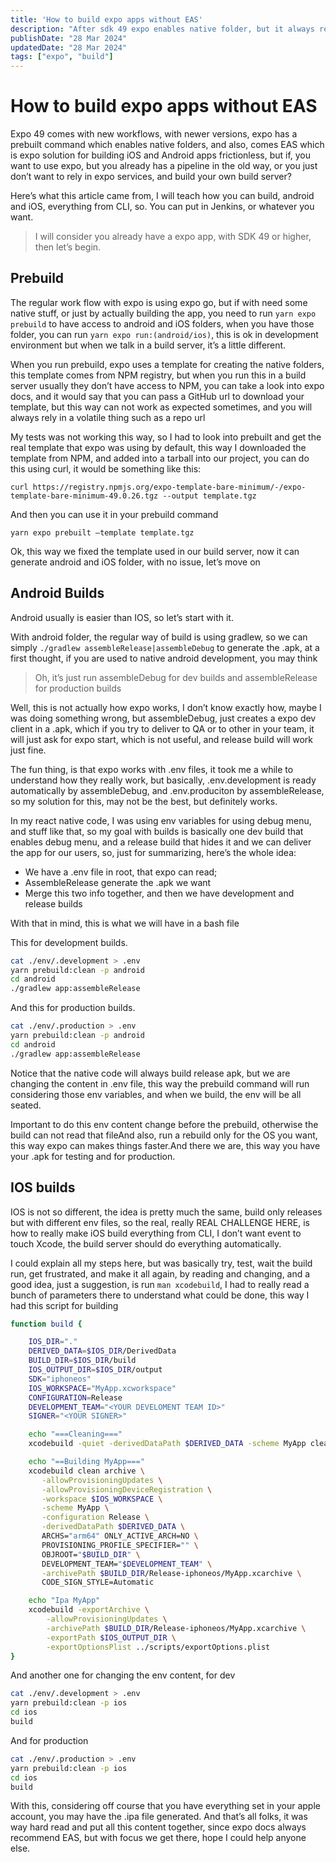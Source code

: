 ```yaml
---
title: 'How to build expo apps without EAS'
description: "After sdk 49 expo enables native folder, but it always require use of EAS to build then, here's how we can build .apk and .ipa without the need of EAS"
publishDate: "28 Mar 2024"
updatedDate: "28 Mar 2024"
tags: ["expo", "build"]
---
```


# How to build expo apps without EAS

Expo 49 comes with new workflows, with newer versions, expo has a prebuilt command which enables native folders, and also, comes EAS which is expo solution for building iOS and Android apps frictionless, but if, you want to use expo, but you already has a pipeline in the old way, or you just don’t want to rely in expo services, and build your own build server?

Here’s what this article came from, I will teach how you can build, android and iOS, everything from CLI, so. You can put in Jenkins, or whatever you want.

> I will consider you already have a expo app, with SDK 49 or higher, then let’s begin.

## Prebuild

The regular work flow with expo is using expo go, but if with need some native stuff, or just by actually building the app, you need to run `yarn expo prebuild` to have access to android and iOS folders, when you have those folder, you can run `yarn expo run:(android/ios)`, this is ok in development environment but when we talk in a build server, it’s a little different.

When you run prebuild, expo uses a template for creating the native folders, this template comes from NPM registry, but when you run this in a build server usually they don’t have access to NPM, you can take a look into expo docs, and it would say that you can pass a GitHub url to download your template, but this way can not work as expected sometimes, and you will always rely in a volatile thing such as a repo url

My tests was not working this way, so I had to look into prebuilt and get the real template that expo was using by default, this way I downloaded the template from NPM, and added into a tarball into our project, you can do this using curl, it would be something like this:

```
curl https://registry.npmjs.org/expo-template-bare-minimum/-/expo-template-bare-minimum-49.0.26.tgz --output template.tgz
```

And then you can use it in your prebuild command

```
yarn expo prebuilt —template template.tgz
```

Ok, this way we fixed the template used in our build server, now it can generate android and iOS folder, with no issue, let’s move on
## Android Builds

Android usually is easier than IOS, so let’s start with it.

With android folder, the regular way of build is using gradlew, so we can simply `./gradlew assembleRelease|assembleDebug` to generate the .apk, at a first thought, if you are used to native android development, you may think

> Oh, it’s just run assembleDebug for dev builds and assembleRelease for production builds

Well, this is not actually how expo works, I don’t know exactly how, maybe I was doing something wrong, but assembleDebug, just creates a expo dev client in a .apk, which if you try to deliver to QA or to other in your team, it will just ask for expo start, which is not useful, and release build will work just fine.

The fun thing, is that expo works with .env files, it took me a while to understand how they really work, but basically, .env.development is ready automatically by assembleDebug, and .env.produciton by assembleRelease, so my solution for this, may not be the best, but definitely works.

In my react native code, I was using env variables for using debug menu, and stuff like that, so my goal with builds is basically one dev build that enables debug menu, and a release build that hides it and we can deliver the app for our users, so, just for summarizing, here’s the whole idea:

- We have a .env file in root, that expo can read;
- AssembleRelease generate the .apk we want
- Merge this two info together, and then we have development and release builds

With that in mind, this is what we will have in a bash file

This for development builds.

```bash
cat ./env/.development > .env   
yarn prebuild:clean -p android   
cd android    
./gradlew app:assembleRelease
```

And this for production builds.

```bash
cat ./env/.production > .env   
yarn prebuild:clean -p android   
cd android    
./gradlew app:assembleRelease
```

Notice that the native code will always build release apk, but we are changing the content in .env file, this way the prebuild command will run considering those env variables, and when we build, the env will be all seated.

Important to do this env content change before the prebuild, otherwise the build can not read that fileAnd also, run a rebuild only for the OS you want, this way expo can makes things faster.And there we are, this way you have your .apk for testing and for production.

## IOS builds

IOS is not so different, the idea is pretty much the same, build only releases but with different env files, so the real, really REAL CHALLENGE HERE, is how to really make iOS build everything from CLI, I don’t want event to touch Xcode, the build server should do everything automatically.

I could explain all my steps here, but was basically try, test, wait the build run, get frustrated, and make it all again, by reading and changing, and a good idea, just a suggestion, is run `man xcodebuild`, I had to really read a bunch of parameters there to understand what could be done, this way I had this script for building

```bash
function build {

    IOS_DIR="."
    DERIVED_DATA=$IOS_DIR/DerivedData
    BUILD_DIR=$IOS_DIR/build
    IOS_OUTPUT_DIR=$IOS_DIR/output
    SDK="iphoneos"
    IOS_WORKSPACE="MyApp.xcworkspace"
    CONFIGURATION=Release
    DEVELOPMENT_TEAM="<YOUR DEVELOMENT TEAM ID>"
    SIGNER="<YOUR SIGNER>"

    echo "===Cleaning==="
    xcodebuild -quiet -derivedDataPath $DERIVED_DATA -scheme MyApp clean

    echo "==Building MyApp==="
    xcodebuild clean archive \
       -allowProvisioningUpdates \
       -allowProvisioningDeviceRegistration \
       -workspace $IOS_WORKSPACE \
       -scheme MyApp \
       -configuration Release \
       -derivedDataPath $DERIVED_DATA \
       ARCHS="arm64" ONLY_ACTIVE_ARCH=NO \
       PROVISIONING_PROFILE_SPECIFIER="" \
       OBJROOT="$BUILD_DIR" \
       DEVELOPMENT_TEAM="$DEVELOPMENT_TEAM" \
       -archivePath $BUILD_DIR/Release-iphoneos/MyApp.xcarchive \
       CODE_SIGN_STYLE=Automatic

    echo "Ipa MyApp"
    xcodebuild -exportArchive \
        -allowProvisioningUpdates \
        -archivePath $BUILD_DIR/Release-iphoneos/MyApp.xcarchive \
        -exportPath $IOS_OUTPUT_DIR \
        -exportOptionsPlist ../scripts/exportOptions.plist
}
```

And another one for changing the env content, for dev

```bash
cat ./env/.development > .env   
yarn prebuild:clean -p ios   
cd ios    
build
```

And for production

```bash
cat ./env/.production > .env   
yarn prebuild:clean -p ios   
cd ios    
build
```

With this, considering off course that you have everything set in your apple account, you may have the .ipa file generated.
And that’s all folks, it was way hard read and put all this content together, since expo docs always recommend EAS, but with focus we get there, hope I could help anyone else.

